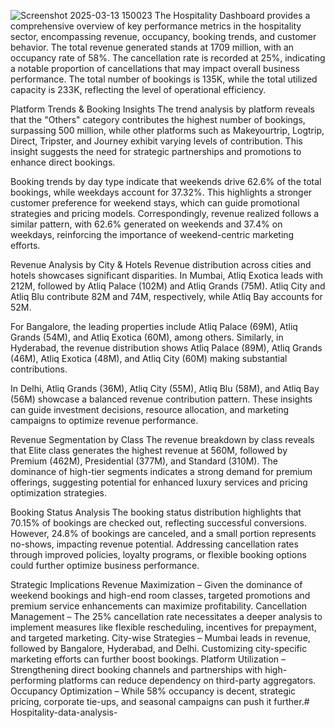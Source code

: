 ![Screenshot 2025-03-13 150023](https://github.com/user-attachments/assets/ac20c630-bcae-4030-b0e4-a697ee368542)
The Hospitality Dashboard provides a comprehensive overview of key performance metrics in the hospitality sector, encompassing revenue, occupancy, booking trends, and customer behavior. The total revenue generated stands at 1709 million, with an occupancy rate of 58%. The cancellation rate is recorded at 25%, indicating a notable proportion of cancellations that may impact overall business performance. The total number of bookings is 135K, while the total utilized capacity is 233K, reflecting the level of operational efficiency.

Platform Trends & Booking Insights
The trend analysis by platform reveals that the "Others" category contributes the highest number of bookings, surpassing 500 million, while other platforms such as Makeyourtrip, Logtrip, Direct, Tripster, and Journey exhibit varying levels of contribution. This insight suggests the need for strategic partnerships and promotions to enhance direct bookings.

Booking trends by day type indicate that weekends drive 62.6% of the total bookings, while weekdays account for 37.32%. This highlights a stronger customer preference for weekend stays, which can guide promotional strategies and pricing models. Correspondingly, revenue realized follows a similar pattern, with 62.6% generated on weekends and 37.4% on weekdays, reinforcing the importance of weekend-centric marketing efforts.

Revenue Analysis by City & Hotels
Revenue distribution across cities and hotels showcases significant disparities. In Mumbai, Atliq Exotica leads with 212M, followed by Atliq Palace (102M) and Atliq Grands (75M). Atliq City and Atliq Blu contribute 82M and 74M, respectively, while Atliq Bay accounts for 52M.

For Bangalore, the leading properties include Atliq Palace (69M), Atliq Grands (54M), and Atliq Exotica (60M), among others. Similarly, in Hyderabad, the revenue distribution shows Atliq Palace (89M), Atliq Grands (46M), Atliq Exotica (48M), and Atliq City (60M) making substantial contributions.

In Delhi, Atliq Grands (36M), Atliq City (55M), Atliq Blu (58M), and Atliq Bay (56M) showcase a balanced revenue contribution pattern. These insights can guide investment decisions, resource allocation, and marketing campaigns to optimize revenue performance.

Revenue Segmentation by Class
The revenue breakdown by class reveals that Elite class generates the highest revenue at 560M, followed by Premium (462M), Presidential (377M), and Standard (310M). The dominance of high-tier segments indicates a strong demand for premium offerings, suggesting potential for enhanced luxury services and pricing optimization strategies.

Booking Status Analysis
The booking status distribution highlights that 70.15% of bookings are checked out, reflecting successful conversions. However, 24.8% of bookings are canceled, and a small portion represents no-shows, impacting revenue potential. Addressing cancellation rates through improved policies, loyalty programs, or flexible booking options could further optimize business performance.

Strategic Implications
Revenue Maximization – Given the dominance of weekend bookings and high-end room classes, targeted promotions and premium service enhancements can maximize profitability.
Cancellation Management – The 25% cancellation rate necessitates a deeper analysis to implement measures like flexible rescheduling, incentives for prepayment, and targeted marketing.
City-wise Strategies – Mumbai leads in revenue, followed by Bangalore, Hyderabad, and Delhi. Customizing city-specific marketing efforts can further boost bookings.
Platform Utilization – Strengthening direct booking channels and partnerships with high-performing platforms can reduce dependency on third-party aggregators.
Occupancy Optimization – While 58% occupancy is decent, strategic pricing, corporate tie-ups, and seasonal campaigns can push it further.# Hospitality-data-analysis-
